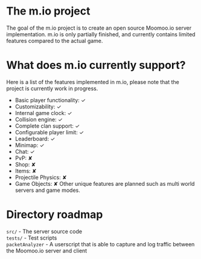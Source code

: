 # The m.io project
The goal of the m.io project is to create an open source Moomoo.io server implementation. m.io is only partially finished, and currently contains limited features compared to the actual game.

# What does m.io currently support?
Here is a list of the features implemented in m.io, please note that the project is currently work in progress.
- Basic player functionality: ✓
- Customizability: ✓
- Internal game clock: ✓
- Collision engine: ✓
- Complete clan support: ✓
- Configurable player limit: ✓
- Leaderboard: ✓
- Minimap: ✓
- Chat: ✓
- PvP: ✘
- Shop: ✘
- Items: ✘
- Projectile Physics: ✘
- Game Objects: ✘
Other unique features are planned such as multi world servers and game modes.

# Directory roadmap
`src/` - The server source code<br>
`tests/` - Test scripts<br>
`packetAnalyzer` - A userscript that is able to capture and log traffic between the Moomoo.io server and client

